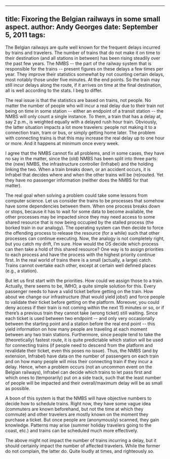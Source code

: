 -----
title:  Fixoring the Belgian railways in some small aspect.
author: Andy Georges
date: September 5, 2011
tags: 
-----







The Belgian railways are quite well known for the frequent delays
incurred by trains and travelers. The number of trains that do not make
it on time to their destination (and all stations in between) has been
rising steadily over the past few years. The NMBS -- the part of the
railway system that is responsible for the trains -- present figures on
these delays a few times per year. They improve their statistics
somewhat by not counting certain delays, most notably those under five
minutes. At the end points. So the train may still incur delays along
the route, if it arrives on time at the final destination, all is well
according to the stats. I beg to differ.


The real issue is that the statistics are based on trains, not people.
No matter the number of people who will incur a real delay due to their
train not being on time in some station -- either an endpoint of a
transit station -- the NMBS will only count a single instance. To them,
a train that has a delay at, say 2 p.m., is weighted equally with a
delayed rush hour train. Obviously, the latter situation impacts a lot
more travelers: people not making it to a connection train, tram or bus,
or simply getting home later. The problem with connecting trains is that
this may increase the real delay up to one hour or more. And it happens
at minimum once every week.


I agree that the NMBS cannot fix all problems, and in some cases, they
have no say in the matter, since the (old) NMBS has been split into
three parts: the (new) NMBS, the infrastructure controller (Infrabel)
and the holding linking the two. When a train breaks down, or an
accident occurs, it is Infrabel that decides where and when the other
trains will be (re)routed. Yet they have no passenger information
(neither does the NMBS for that matter).


The real goal when solving a problem could take some lessons from
computer science. Let us consider the trains to be processes that
somehow have some dependencies between them. When one process breaks
down or stops, because it has to wait for some data to become available,
the other processes may be impacted since they may need access to some
shared resource that is now being occupied by the stalled process (the
borked train in our analogy). The operating system can then decide to
force the offending process to release the resource (for a while) such
that other processes can continue executing. Now, the analogy is not
completely right, but you catch my drift, I’m sure. How would the OS
decide which process can then take a hold of this shared resource? One
way is to assign priorities to each process and have the process with
the highest priority continue first. In the real world of trains there
is a small (actually, a large) catch. Trains cannot overtake each other,
except at certain well defined places (e.g., a station).


But let us first start with the priorities. How could we assign those to
a train. Actually, there seems to be, IMHO, a quite simple solution for
this. Every passenger needs to have a valid ticket before getting on the
train. How about we change our infrastructure (that would yield jobs!)
and force people to validate their ticket before getting on the
platform. Moreover, you could deny access if their train is not coming
within the next 15 minutes or so, or if there’s a previous train they
cannot take (wrong ticket) still waiting. Since each ticket is used
between two endpoint -- and only very occasionally between the starting
point and a station before the real end point -- this yield information
on how many people are traveling at each moment between any two train
stations. Furthermore, since people tend to take the (theoretically)
fastest route, it is quite predictable which station will be used for
connecting trains (if people need to descend from the platform and
revalidate their ticket, even this poses no issue). Thus, the NMBS (and
by extension, Infrabel) have data on the number of passengers on each
train and on how many people will miss their connecting train if they
incur a delay. Hence, when a problem occurs (not an uncommon event on
the Belgian railways), Infrabel can decide which trains to let pass
first and which ones to (temporarily) put on a side track, such that the
least number of people will be impacted and their overall/maximum delay
will be as small as possible.


A boon of this system is that the NMBS will have objective numbers to
decide how to schedule trains. Right now, they have some vague idea
(commuters are known beforehand, but not the time at which they commute)
and other travelers are mostly known on the moment they purchase a
ticket. But once people are (anonymously) scanned, they gain knowledge.
Patterns may arise (summer holiday travelers going to the coast, etc.)
and trains can be scheduled much more effectively.


The above might not impact the number of trains incurring a delay, but
it should certainly impact the number of affected travelers. While the
former do not complain, the latter do. Quite loudly at times, and
righteously so.
